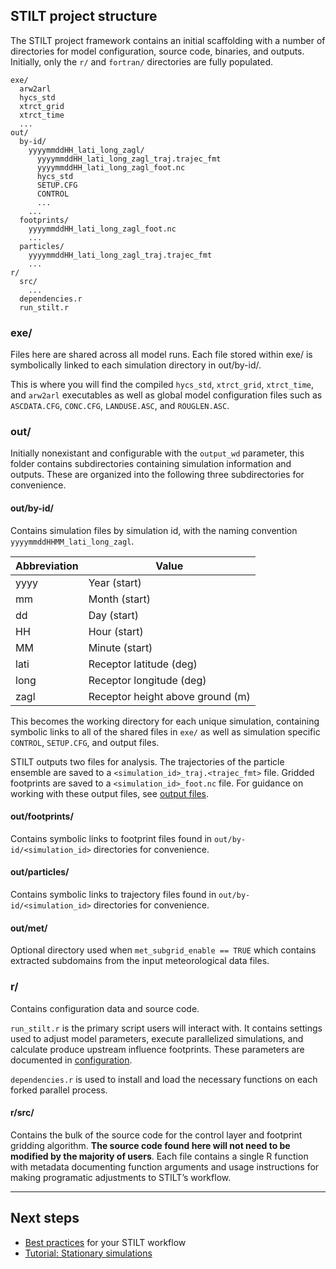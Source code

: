 ## STILT project structure

The STILT project framework contains an initial scaffolding with a number of directories for model configuration, source code, binaries, and outputs. Initially, only the `r/` and `fortran/` directories are fully populated.

```
exe/
  arw2arl
  hycs_std
  xtrct_grid
  xtrct_time
  ...
out/
  by-id/
    yyyymmddHH_lati_long_zagl/
      yyyymmddHH_lati_long_zagl_traj.trajec_fmt
      yyyymmddHH_lati_long_zagl_foot.nc
      hycs_std
      SETUP.CFG
      CONTROL
      ...
    ...
  footprints/
    yyyymmddHH_lati_long_zagl_foot.nc
    ...
  particles/
    yyyymmddHH_lati_long_zagl_traj.trajec_fmt
    ...
r/
  src/
    ...
  dependencies.r
  run_stilt.r
```

### exe/

Files here are shared across all model runs. Each file stored within exe/ is symbolically linked to each simulation directory in out/by-id/.

This is where you will find the compiled `hycs_std`, `xtrct_grid`, `xtrct_time`, and `arw2arl` executables as well as global model configuration files such as `ASCDATA.CFG`, `CONC.CFG`, `LANDUSE.ASC`, and `ROUGLEN.ASC`.

### out/

Initially nonexistant and configurable with the `output_wd` parameter, this folder contains subdirectories containing simulation information and outputs. These are organized into the following three subdirectories for convenience.

#### out/by-id/

Contains simulation files by simulation id, with the naming convention `yyyymmddHHMM_lati_long_zagl`.

| Abbreviation | Value                            |
| ------------ | -------------------------------- |
| yyyy         | Year (start)                     |
| mm           | Month (start)                    |
| dd           | Day (start)                      |
| HH           | Hour (start)                     |
| MM           | Minute (start)                   |
| lati         | Receptor latitude (deg)          |
| long         | Receptor longitude (deg)         |
| zagl         | Receptor height above ground (m) |

This becomes the working directory for each unique simulation, containing symbolic links to all of the shared files in `exe/` as well as simulation specific `CONTROL`, `SETUP.CFG`, and output files.

STILT outputs two files for analysis. The trajectories of the particle ensemble are saved to a `<simulation_id>_traj.<trajec_fmt>` file. Gridded footprints are saved to a `<simulation_id>_foot.nc` file. For guidance on working with these output files, see [output files](output-files.md).

#### out/footprints/

Contains symbolic links to footprint files found in `out/by-id/<simulation_id>` directories for convenience.

#### out/particles/

Contains symbolic links to trajectory files found in `out/by-id/<simulation_id>` directories for convenience.

#### out/met/

Optional directory used when `met_subgrid_enable == TRUE` which contains extracted subdomains from the input meteorological data files.

### r/

Contains configuration data and source code.

`run_stilt.r` is the primary script users will interact with. It contains settings used to adjust model parameters, execute parallelized simulations, and calculate produce upstream influence footprints. These parameters are documented in [configuration](configuration.md).

`dependencies.r` is used to install and load the necessary functions on each forked parallel process.

#### r/src/

Contains the bulk of the source code for the control layer and footprint gridding algorithm. **The source code found here will not need to be modified by the majority of users**. Each file contains a single R function with metadata documenting function arguments and usage instructions for making programatic adjustments to STILT’s workflow.

---

## Next steps

- [Best practices](best-practices.md) for your STILT workflow
- [Tutorial: Stationary simulations](https://github.com/uataq/stilt-tutorials/tree/main/01-wbb)
